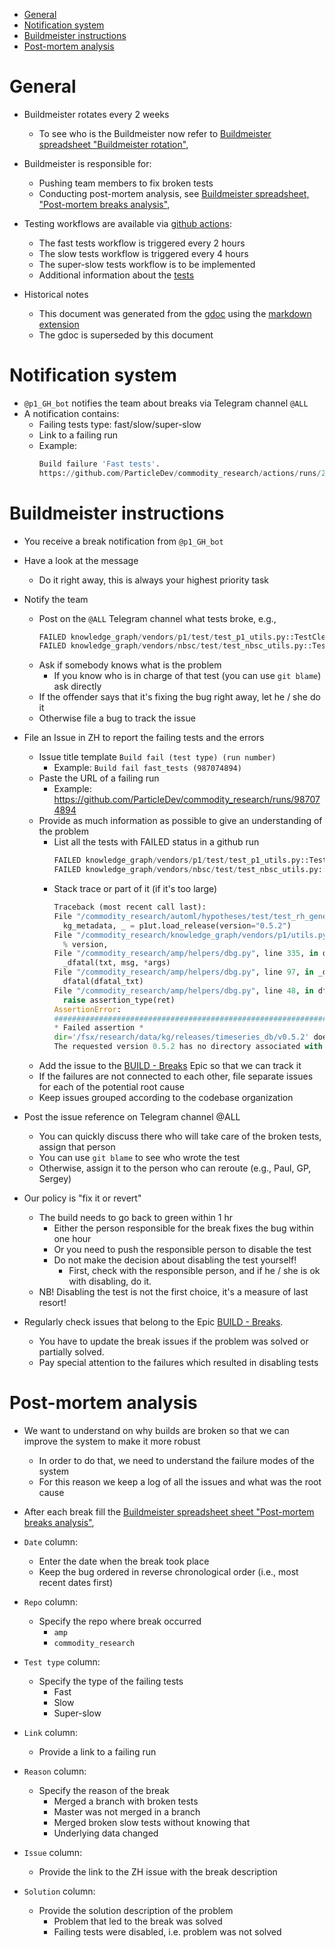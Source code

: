 <!--ts-->
   * [General](#general)
   * [Notification system](#notification-system)
   * [Buildmeister instructions](#buildmeister-instructions)
   * [Post-mortem analysis](#post-mortem-analysis)



<!--te-->

# General

- Buildmeister rotates every 2 weeks
  - To see who is the Buildmeister now refer to
    [Buildmeister spreadsheet "Buildmeister rotation"](https://docs.google.com/spreadsheets/d/1AajgLnRQka9-W8mKOkobg8QOzaEVOnIMlDi8wWVATeA/edit#gid=0),
- Buildmeister is responsible for:
  - Pushing team members to fix broken tests
  - Conducting post-mortem analysis, see
    [Buildmeister spreadsheet, "Post-mortem breaks analysis"](https://docs.google.com/spreadsheets/d/1AajgLnRQka9-W8mKOkobg8QOzaEVOnIMlDi8wWVATeA/edit#gid=1363431255),

- Testing workflows are available via
  [github actions](https://github.com/ParticleDev/commodity_research/tree/master/documentation_p1/general/github_actions.md):
  - The fast tests workflow is triggered every 2 hours
  - The slow tests workflow is triggered every 4 hours
  - The super-slow tests workflow is to be implemented
  - Additional information about the
    [tests](https://github.com/alphamatic/amp/blob/master/documentation/general/unit_tests.md#running-unit-tests)

- Historical notes
  - This document was generated from the
    [gdoc](https://docs.google.com/document/d/1lrLIU5XYs8hIGlvpZWWjo73-TZTug86vAtvJLRpvfeQ/edit?usp=sharing)
    using the [markdown extension](https://github.com/evbacher/gd2md-html/wiki)
  - The gdoc is superseded by this document

# Notification system

- `@p1_GH_bot` notifies the team about breaks via Telegram channel `@ALL`
- A notification contains:
  - Failing tests type: fast/slow/super-slow
  - Link to a failing run
  - Example:
    ```python
    Build failure 'Fast tests'.
    https://github.com/ParticleDev/commodity_research/actions/runs/248816321
    ```

# Buildmeister instructions

- You receive a break notification from `@p1_GH_bot`
- Have a look at the message
  - Do it right away, this is always your highest priority task
- Notify the team
  - Post on the `@ALL` Telegram channel what tests broke, e.g.,
    ```python
    FAILED knowledge_graph/vendors/p1/test/test_p1_utils.py::TestClean::test_clean
    FAILED knowledge_graph/vendors/nbsc/test/test_nbsc_utils.py::TestExposeNBSCMetadata::test_expose_nbsc_metadata
    ```
  - Ask if somebody knows what is the problem
    - If you know who is in charge of that test (you can use `git blame`) ask
      directly
  - If the offender says that it's fixing the bug right away, let he / she do it
  - Otherwise file a bug to track the issue

- File an Issue in ZH to report the failing tests and the errors
  - Issue title template `Build fail (test type) (run number)`
    - Example: `Build fail fast_tests (987074894)`
  - Paste the URL of a failing run
    - Example: https://github.com/ParticleDev/commodity_research/runs/987074894
  - Provide as much information as possible to give an understanding of the
    problem
    - List all the tests with FAILED status in a github run
      ```python
      FAILED knowledge_graph/vendors/p1/test/test_p1_utils.py::TestClean::test_clean
      FAILED knowledge_graph/vendors/nbsc/test/test_nbsc_utils.py::TestExposeNBSCMetadata::test_expose_nbsc_metadata
      ```
    - Stack trace or part of it (if it's too large)
      ```python
      Traceback (most recent call last):
      File "/commodity_research/automl/hypotheses/test/test_rh_generator.py", line 104, in test1
        kg_metadata, _ = p1ut.load_release(version="0.5.2")
      File "/commodity_research/knowledge_graph/vendors/p1/utils.py", line 53, in load_release
        % version,
      File "/commodity_research/amp/helpers/dbg.py", line 335, in dassert_dir_exists
        _dfatal(txt, msg, *args)
      File "/commodity_research/amp/helpers/dbg.py", line 97, in _dfatal
        dfatal(dfatal_txt)
      File "/commodity_research/amp/helpers/dbg.py", line 48, in dfatal
        raise assertion_type(ret)
      AssertionError:
      ################################################################################
      * Failed assertion *
      dir='/fsx/research/data/kg/releases/timeseries_db/v0.5.2' doesn't exist or it's not a dir
      The requested version 0.5.2 has no directory associated with it.
      ```
  - Add the issue to the
    [BUILD - Breaks](https://app.zenhub.com/workspaces/particle-one-5e4448e6b9975964dfe1582f/issues/particledev/commodity_research/1564)
    Epic so that we can track it
  - If the failures are not connected to each other, file separate issues for
    each of the potential root cause
  - Keep issues grouped according to the codebase organization

- Post the issue reference on Telegram channel @ALL
  - You can quickly discuss there who will take care of the broken tests, assign
    that person
  - You can use `git blame` to see who wrote the test
  - Otherwise, assign it to the person who can reroute (e.g., Paul, GP, Sergey)

- Our policy is "fix it or revert"
  - The build needs to go back to green within 1 hr
    - Either the person responsible for the break fixes the bug within one hour
    - Or you need to push the responsible person to disable the test
    - Do not make the decision about disabling the test yourself!
      - First, check with the responsible person, and if he / she is ok with
        disabling, do it.
  - NB! Disabling the test is not the first choice, it's a measure of last
    resort!

- Regularly check issues that belong to the Epic
  [BUILD - Breaks](https://app.zenhub.com/workspaces/particle-one-5e4448e6b9975964dfe1582f/issues/particledev/commodity_research/1564).
  - You have to update the break issues if the problem was solved or partially
    solved.
  - Pay special attention to the failures which resulted in disabling tests

# Post-mortem analysis

- We want to understand on why builds are broken so that we can improve the
  system to make it more robust
  - In order to do that, we need to understand the failure modes of the system
  - For this reason we keep a log of all the issues and what was the root cause

- After each break fill the
  [Buildmeister spreadsheet sheet "Post-mortem breaks analysis"](https://docs.google.com/spreadsheets/d/1AajgLnRQka9-W8mKOkobg8QOzaEVOnIMlDi8wWVATeA/edit#gid=1363431255),
- `Date` column:
  - Enter the date when the break took place
  - Keep the bug ordered in reverse chronological order (i.e., most recent dates
    first)
- `Repo` column:
  - Specify the repo where break occurred
    - `amp`
    - `commodity_research`
- `Test type` column:
  - Specify the type of the failing tests
    - Fast
    - Slow
    - Super-slow
- `Link` column:
  - Provide a link to a failing run
- `Reason` column:
  - Specify the reason of the break
    - Merged a branch with broken tests
    - Master was not merged in a branch
    - Merged broken slow tests without knowing that
    - Underlying data changed
- `Issue` column:
  - Provide the link to the ZH issue with the break description
- `Solution` column:
  - Provide the solution description of the problem
    - Problem that led to the break was solved
    - Failing tests were disabled, i.e. problem was not solved
